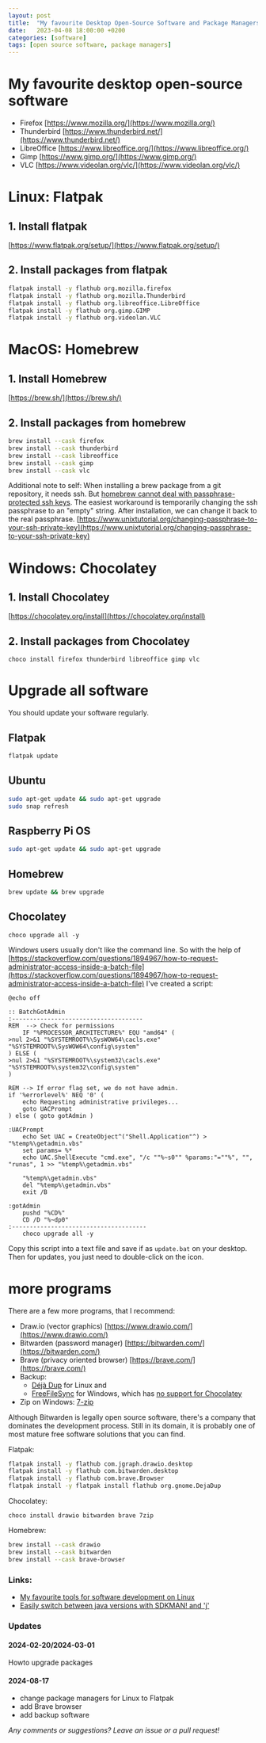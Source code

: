 ```yaml
---
layout: post
title:  "My favourite Desktop Open-Source Software and Package Managers"
date:   2023-04-08 18:00:00 +0200
categories: [software]
tags: [open source software, package managers]
---
```


# My favourite desktop open-source software

* Firefox      [https://www.mozilla.org/](https://www.mozilla.org/)
* Thunderbird  [https://www.thunderbird.net/](https://www.thunderbird.net/)
* LibreOffice  [https://www.libreoffice.org/](https://www.libreoffice.org/)
* Gimp         [https://www.gimp.org/](https://www.gimp.org/)
* VLC          [https://www.videolan.org/vlc/](https://www.videolan.org/vlc/)

# Linux: Flatpak

## 1. Install flatpak

[https://www.flatpak.org/setup/](https://www.flatpak.org/setup/)

## 2. Install packages from flatpak
```bash
flatpak install -y flathub org.mozilla.firefox
flatpak install -y flathub org.mozilla.Thunderbird
flatpak install -y flathub org.libreoffice.LibreOffice
flatpak install -y flathub org.gimp.GIMP
flatpak install -y flathub org.videolan.VLC
```

# MacOS: Homebrew

## 1. Install Homebrew
[https://brew.sh/](https://brew.sh/)

## 2. Install packages from homebrew
```bash
brew install --cask firefox
brew install --cask thunderbird
brew install --cask libreoffice
brew install --cask gimp
brew install --cask vlc
```

Additional note to self:
When installing a brew package from a git repository, it needs ssh.
But [homebrew cannot deal with passphrase-protected ssh keys](https://github.com/Homebrew/brew/issues/6583).
The easiest workaround is temporarily changing the ssh passphrase to an "empty" string.
After installation, we can change it back to the real passphrase.
[https://www.unixtutorial.org/changing-passphrase-to-your-ssh-private-key](https://www.unixtutorial.org/changing-passphrase-to-your-ssh-private-key)

# Windows: Chocolatey

## 1. Install Chocolatey
[https://chocolatey.org/install](https://chocolatey.org/install)

## 2. Install packages from Chocolatey
```
choco install firefox thunderbird libreoffice gimp vlc
```

# Upgrade all software

You should update your software regularly.

## Flatpak

```bash
flatpak update
```

## Ubuntu

```bash
sudo apt-get update && sudo apt-get upgrade
sudo snap refresh
```


## Raspberry Pi OS

```bash
sudo apt-get update && sudo apt-get upgrade
```

## Homebrew

```bash
brew update && brew upgrade
```

## Chocolatey

```
choco upgrade all -y
```
Windows users usually don't like the command line. 
So with the help of [https://stackoverflow.com/questions/1894967/how-to-request-administrator-access-inside-a-batch-file](https://stackoverflow.com/questions/1894967/how-to-request-administrator-access-inside-a-batch-file) I've created a script:
```
@echo off

:: BatchGotAdmin
:-------------------------------------
REM  --> Check for permissions
    IF "%PROCESSOR_ARCHITECTURE%" EQU "amd64" (
>nul 2>&1 "%SYSTEMROOT%\SysWOW64\cacls.exe" "%SYSTEMROOT%\SysWOW64\config\system"
) ELSE (
>nul 2>&1 "%SYSTEMROOT%\system32\cacls.exe" "%SYSTEMROOT%\system32\config\system"
)

REM --> If error flag set, we do not have admin.
if '%errorlevel%' NEQ '0' (
    echo Requesting administrative privileges...
    goto UACPrompt
) else ( goto gotAdmin )

:UACPrompt
    echo Set UAC = CreateObject^("Shell.Application"^) > "%temp%\getadmin.vbs"
    set params= %*
    echo UAC.ShellExecute "cmd.exe", "/c ""%~s0"" %params:"=""%", "", "runas", 1 >> "%temp%\getadmin.vbs"

    "%temp%\getadmin.vbs"
    del "%temp%\getadmin.vbs"
    exit /B

:gotAdmin
    pushd "%CD%"
    CD /D "%~dp0"
:--------------------------------------    
    choco upgrade all -y
```
Copy this script into a text file and save if as `update.bat` on your desktop. Then for updates, you just need to double-click on the icon.

# more programs
There are a few more programs, that I recommend:

* Draw.io   (vector graphics)   [https://www.drawio.com/](https://www.drawio.com/)
* Bitwarden (password manager)  [https://bitwarden.com/](https://bitwarden.com/)
* Brave (privacy oriented browser) [https://brave.com/](https://brave.com/)
* Backup: 
  * [Déjà Dup](https://apps.gnome.org/de/DejaDup/) for Linux and 
  * [FreeFileSync](https://freefilesync.org/) for Windows, which has [no support for Chocolatey](https://freefilesync.org/forum/viewtopic.php?t=10390)
* Zip on Windows: [7-zip](https://www.7-zip.org/)

Although Bitwarden is legally open source software, there's a company that dominates the development process.
Still in its domain, it is probably one of most mature free software solutions that you can find.

Flatpak:
```bash
flatpak install -y flathub com.jgraph.drawio.desktop
flatpak install -y flathub com.bitwarden.desktop
flatpak install -y flathub com.brave.Browser
flatpak install -y flatpak install flathub org.gnome.DejaDup
```


Chocolatey:
```
choco install drawio bitwarden brave 7zip
```

Homebrew:

```bash
brew install --cask drawio
brew install --cask bitwarden
brew install --cask brave-browser
```

### Links:
* [My favourite tools for software development on Linux](/software/2024/08/17/softwarepackages_for_development.html)
* [Easily switch between java versions with SDKMAN! and 'j'](/software/java/2022/12/30/sdkman_j.html)

### Updates

#### 2024-02-20/2024-03-01

Howto upgrade packages

#### 2024-08-17
* change package managers for Linux to Flatpak
* add Brave browser
* add backup software


*Any comments or suggestions? Leave an issue or a pull request!*